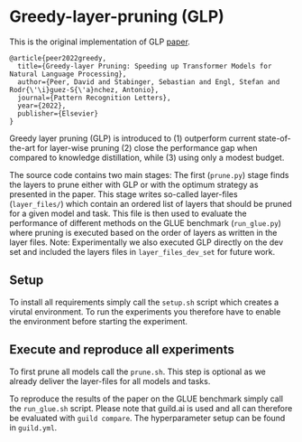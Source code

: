 # Greedy-layer-pruning (GLP)

This is the original implementation of GLP [paper](https://arxiv.org/abs/2105.14839).

    @article{peer2022greedy,
      title={Greedy-layer Pruning: Speeding up Transformer Models for Natural Language Processing},
      author={Peer, David and Stabinger, Sebastian and Engl, Stefan and Rodr{\'\i}guez-S{\'a}nchez, Antonio},
      journal={Pattern Recognition Letters},
      year={2022},
      publisher={Elsevier}
    }

Greedy layer pruning (GLP) is introduced to (1) outperform current state-of-the-art for
layer-wise pruning (2) close the performance gap when compared to knowledge distillation,
while (3) using only a modest budget.

The source code contains two main stages: The first (```prune.py```) stage finds the
layers to prune either with GLP or with the optimum strategy as presented
in the paper. This stage writes so-called layer-files (```layer_files/```) which
contain an ordered list of layers that should be pruned for a given model and task.
This file is then used to evaluate the performance of different
methods on the GLUE benchmark (```run_glue.py```) where pruning is executed based
on the order of layers as written in the layer files.
Note: Experimentally we also executed GLP directly on the dev set and included the layers
files in `layer_files_dev_set` for future work.

## Setup
To install all requirements simply call the ```setup.sh``` script which
creates a virutal environment. To run the experiments you therefore have to
enable the environment before starting the experiment.

## Execute and reproduce all experiments
To first prune all models call the ```prune.sh```. This step is optional
as we already deliver the layer-files for all models and tasks.

To reproduce the results of the paper on the GLUE benchmark simply
call the ```run_glue.sh``` script. Please note that guild.ai is used
and all can therefore be evaluated with ```guild compare```. The
hyperparameter setup can be found in ```guild.yml```.
